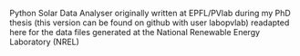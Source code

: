 Python Solar Data Analyser
originally written at EPFL/PVlab during my PhD thesis (this version can be found on github with user labopvlab)
readapted here for the data files generated at the National Renewable Energy Laboratory (NREL)

